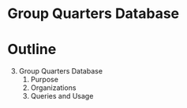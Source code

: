 # Group Quarters Database

# Outline
3. Group Quarters Database
	1. Purpose
	2. Organizations
	3. Queries and Usage